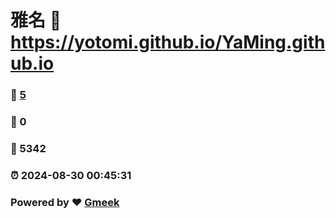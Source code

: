 # 雅名 :link: https://yotomi.github.io/YaMing.github.io 
### :page_facing_up: [5](https://yotomi.github.io/YaMing.github.io/tag.html) 
### :speech_balloon: 0 
### :hibiscus: 5342 
### :alarm_clock: 2024-08-30 00:45:31 
### Powered by :heart: [Gmeek](https://github.com/Meekdai/Gmeek)
